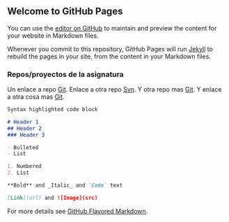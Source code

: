 ## Welcome to GitHub Pages

You can use the [editor on GitHub](https://github.com/panteleevnikita/hmis2017/edit/master/index.md) to maintain and preview the content for your website in Markdown files.

Whenever you commit to this repository, GitHub Pages will run [Jekyll](https://jekyllrb.com/) to rebuild the pages in your site, from the content in your Markdown files.

### Repos/proyectos de la asignatura

Un enlace a repo [Git](https://github.com/panteleevnikita/hmis2017).
Enlace a otra repo [Svn](https://github.com/panteleevnikita/hmis2017).
Y otra repo mas [Git](https://github.com/panteleevnikita/hmis2017).
Y enlace a otra cosa mas [Git](https://github.com/panteleevnikita/hmis2017).

```markdown
Syntax highlighted code block

# Header 1
## Header 2
### Header 3

- Bulleted
- List

1. Numbered
2. List

**Bold** and _Italic_ and `Code` text

[Link](url) and ![Image](src)
```

For more details see [GitHub Flavored Markdown](https://guides.github.com/features/mastering-markdown/).
